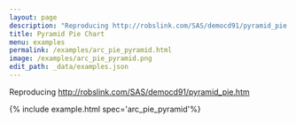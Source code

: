 ```yaml
---
layout: page
description: "Reproducing http://robslink.com/SAS/democd91/pyramid_pie.htm"
title: Pyramid Pie Chart
menu: examples
permalink: /examples/arc_pie_pyramid.html
image: /examples/arc_pie_pyramid.png
edit_path: _data/examples.json
---
```


Reproducing http://robslink.com/SAS/democd91/pyramid_pie.htm

{% include example.html spec='arc_pie_pyramid'%}
